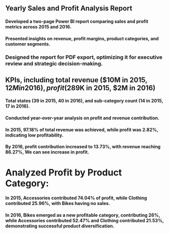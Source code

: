 ## Yearly Sales and Profit Analysis Report
#### Developed a two-page Power BI report comparing sales and profit metrics across 2015 and 2016. 
#### Presented insights on revenue, profit margins, product categories, and customer segments.

### Designed the report for PDF export, optimizing it for executive review and strategic decision-making.
## KPIs, including total revenue ($10M in 2015, $12M in 2016), profit ($289K in 2015, $2M in 2016)
#### Total states (39 in 2015, 40 in 2016), and sub-category count (14 in 2015, 17 in 2016).
#### Conducted year-over-year analysis on profit and revenue contribution.
#### In 2015, 97.18% of total revenue was achieved, while profit was 2.82%, indicating low profitability.
#### By 2016, profit contribution increased to 13.73%, with revenue reaching 86.27%, We can see increase in profit.
# Analyzed Profit by Product Category:
#### In 2015, Accessories contributed 74.04% of profit, while Clothing contributed 25.96%, with Bikes having no sales.
#### In 2016, Bikes emerged as a new profitable category, contributing 26%, while Accessories contributed 52.47% and Clothing contributed 21.53%, demonstrating successful product diversification.
